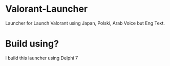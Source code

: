 # Valorant-Launcher
Launcher for Launch Valorant using Japan, Polski, Arab Voice but Eng Text.

# Build using?
I build this launcher using Delphi 7
